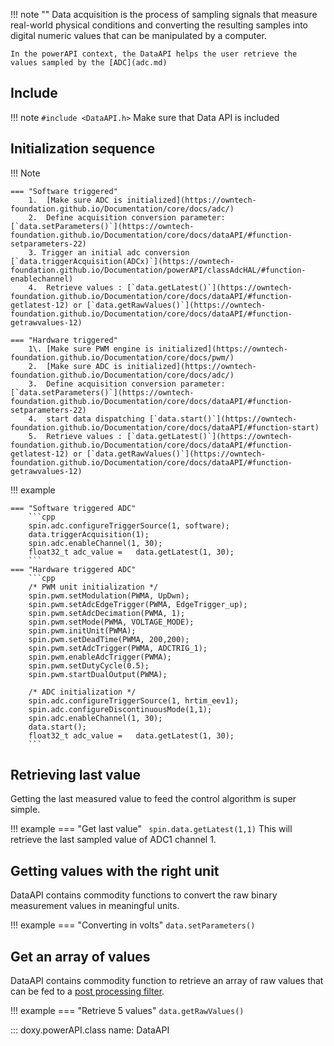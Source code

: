 !!! note ""
    Data acquisition is the process of sampling signals that measure real-world physical conditions and converting the resulting samples into digital numeric values that can be manipulated by a computer.

    In the powerAPI context, the DataAPI helps the user retrieve the values sampled by the [ADC](adc.md)

## Include

!!! note 
    ```
    #include <DataAPI.h>
    ```
    Make sure that Data API is included

## Initialization sequence 

!!! Note

    === "Software triggered" 
        1.  [Make sure ADC is initialized](https://owntech-foundation.github.io/Documentation/core/docs/adc/)   
        2.  Define acquisition conversion parameter: [`data.setParameters()`](https://owntech-foundation.github.io/Documentation/core/docs/dataAPI/#function-setparameters-22)       
        3. Trigger an initial adc conversion [`data.triggerAcquisition(ADCx)`](https://owntech-foundation.github.io/Documentation/powerAPI/classAdcHAL/#function-enablechannel)   
        4.  Retrieve values : [`data.getLatest()`](https://owntech-foundation.github.io/Documentation/core/docs/dataAPI/#function-getlatest-12) or [`data.getRawValues()`](https://owntech-foundation.github.io/Documentation/core/docs/dataAPI/#function-getrawvalues-12)  

    === "Hardware triggered"
        1\. [Make sure PWM engine is initialized](https://owntech-foundation.github.io/Documentation/core/docs/pwm/)   
        2.  [Make sure ADC is initialized](https://owntech-foundation.github.io/Documentation/core/docs/adc/)   
        3.  Define acquisition conversion parameter: [`data.setParameters()`](https://owntech-foundation.github.io/Documentation/core/docs/dataAPI/#function-setparameters-22)       
        4.  start data dispatching [`data.start()`](https://owntech-foundation.github.io/Documentation/core/docs/dataAPI/#function-start)  
        5.  Retrieve values : [`data.getLatest()`](https://owntech-foundation.github.io/Documentation/core/docs/dataAPI/#function-getlatest-12) or [`data.getRawValues()`](https://owntech-foundation.github.io/Documentation/core/docs/dataAPI/#function-getrawvalues-12)  

!!! example 
    
    === "Software triggered ADC"
        ```cpp
        spin.adc.configureTriggerSource(1, software);
        data.triggerAcquisition(1);
        spin.adc.enableChannel(1, 30);
        float32_t adc_value = 	data.getLatest(1, 30);
        ```
    === "Hardware triggered ADC"
        ```cpp
        /* PWM unit initialization */
        spin.pwm.setModulation(PWMA, UpDwn);
        spin.pwm.setAdcEdgeTrigger(PWMA, EdgeTrigger_up);
        spin.pwm.setAdcDecimation(PWMA, 1);
        spin.pwm.setMode(PWMA, VOLTAGE_MODE);
        spin.pwm.initUnit(PWMA);
        spin.pwm.setDeadTime(PWMA, 200,200);
        spin.pwm.setAdcTrigger(PWMA, ADCTRIG_1);
        spin.pwm.enableAdcTrigger(PWMA);
        spin.pwm.setDutyCycle(0.5);
        spin.pwm.startDualOutput(PWMA);

        /* ADC initialization */
        spin.adc.configureTriggerSource(1, hrtim_eev1);
        spin.adc.configureDiscontinuousMode(1,1);
        spin.adc.enableChannel(1, 30);
        data.start();
        float32_t adc_value = 	data.getLatest(1, 30);
        ```

## Retrieving last value

Getting the last measured value to feed the control algorithm is super simple. 

!!! example 
    === "Get last value"
        ``` 
            spin.data.getLatest(1,1)
        ```
        This will retrieve the last sampled value of ADC1 channel 1. 

## Getting values with the right unit

DataAPI contains commodity functions to convert the raw binary measurement values in meaningful units. 

!!! example 
    === "Converting in volts"
        ```data.setParameters()```

## Get an array of values

DataAPI contains commodity function to retrieve an array of raw values that can be fed to a [post processing filter](controlLibrary/controlLibrary/docs/use-filters).

!!! example 
    === "Retrieve 5 values"
        ```data.getRawValues()```

::: doxy.powerAPI.class
name: DataAPI